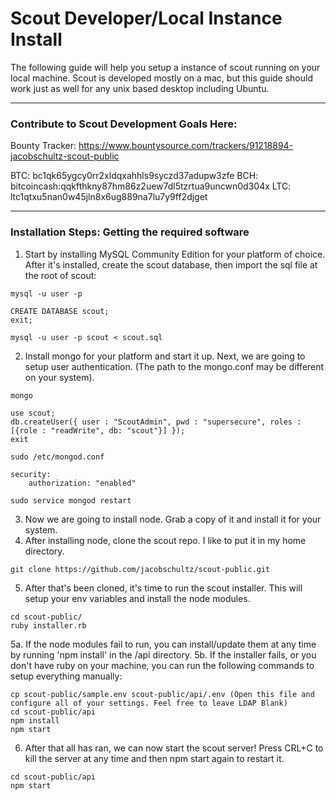 # Scout Developer/Local Instance Install
The following guide will help you setup a instance of scout running on your local machine. Scout is developed mostly on a mac, but this guide should work just as well for any unix based desktop including Ubuntu. 
___
### Contribute to Scout Development Goals Here: 
Bounty Tracker: https://www.bountysource.com/trackers/91218894-jacobschultz-scout-public

BTC: bc1qk65ygcy0rr2xldqxahhls9syczd37adupw3zfe
BCH: bitcoincash:qqkfthkny87hm86z2uew7dl5tzrtua9uncwn0d304x
LTC: ltc1qtxu5nan0w45jln8x6ug889na7lu7y9ff2djget
___
### Installation Steps: Getting the required software 
1. Start by installing MySQL Community Edition for your platform of choice. After it's installed, create the scout database, then import the sql file at the root of scout:
```
mysql -u user -p

CREATE DATABASE scout;
exit;

mysql -u user -p scout < scout.sql
```
2. Install mongo for your platform and start it up. Next, we are going to setup user authentication. (The path to the mongo.conf may be different on your system). 
```
mongo

use scout;
db.createUser({ user : "ScoutAdmin", pwd : "supersecure", roles : [{role : "readWrite", db: "scout"}] });
exit

sudo /etc/mongod.conf

security:
    authorization: "enabled"
    
sudo service mongod restart
```
3. Now we are going to install node. Grab a copy of it and install it for your system. 
4. After installing node, clone the scout repo. I like to put it in my home directory. 
```
git clone https://github.com/jacobschultz/scout-public.git
```
5. After that's been cloned, it's time to run the scout installer. This will setup your env variables and install the node modules. 
```
cd scout-public/
ruby installer.rb
```
5a. If the node modules fail to run, you can install/update them at any time by running 'npm install' in the /api directory. 
5b. If the installer fails, or you don't have ruby on your machine, you can run the following commands to setup everything manually: 
```
cp scout-public/sample.env scout-public/api/.env (Open this file and configure all of your settings. Feel free to leave LDAP Blank)
cd scout-public/api
npm install
npm start
```
6. After that all has ran, we can now start the scout server! Press CRL+C to kill the server at any time and then npm start again to restart it. 
```
cd scout-public/api
npm start
```
